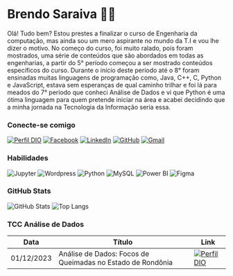 # Brendo Saraiva 👨‍💻
 
Olá! Tudo bem? Estou prestes a finalizar o curso de Engenharia da computação, mas ainda sou um mero aspirante no mundo da T.I e vou lhe dizer o motivo. No começo do curso, foi muito ralado, pois foram mostrados, uma série de conteúdos que são abordados em todas as engenharias, a partir do 5° período começou a ser mostrado conteúdos específicos do curso. Durante o início deste período até o 8° foram ensinadas muitas linguagens de programação como, Java, C++, C, Python e JavaScript, estava sem esperanças de qual caminho trilhar e foi lá para meados do 7° período que conheci Análise de Dados e vi que Python é uma ótima linguagem para quem pretende iniciar na área e acabei decidindo que a minha jornada na Tecnologia da Informação seria essa.

### Conecte-se comigo

[![Perfil DIO](https://img.shields.io/badge/-Meu%20Perfil%20na%20DIO-3EC70B?style=for-the-badge)](https://web.dio.me/users/brendosnip38_a)
[![Facebook](https://img.shields.io/badge/Facebook-3EC70B?style=for-the-badge&logo=facebook&logoColor=103900)](https://www.facebook.com/profile.php?id=61556890744038&mibextid=ZbWKwL)
[![LinkedIn](https://img.shields.io/badge/LinkedIn-3EC70B?style=for-the-badge&logo=linkedin&logoColor=103900)](https://www.linkedin.com/in/brendo-saraiva-00981a184/)
[![GitHub](https://img.shields.io/badge/GitHub-3EC70B?style=for-the-badge&logo=github&logoColor=103900)](https://github.com/Odnerb)
[![Gmail](https://img.shields.io/badge/Gmail-3EC70B?style=for-the-badge&logo=gmail&logoColor=103900)](mailto:brendosnip38.a@gmail.com)

### Habilidades

![Jupyter](https://img.shields.io/badge/Jupyter-3EC70B.svg?&style=for-the-badge&logo=Jupyter&logoColor=103900)
![Wordpress](https://img.shields.io/badge/Wordpress-3EC70B?style=for-the-badge&logo=wordpress&logoColor=103900)
![Python](https://img.shields.io/badge/python-3EC70B?style=for-the-badge&logo=python&logoColor=103900)
![MySQL](https://img.shields.io/badge/MySQL-3EC70B?style=for-the-badge&logo=mysql&logoColor=103900)
![Power BI](https://img.shields.io/badge/PowerBI-3EC70B?style=for-the-badge&logo=Power%20BI&logoColor=103900)
![Figma](https://img.shields.io/badge/Figma-3EC70B?style=for-the-badge&logo=figma&logoColor=103900)

### GitHub Stats

![GitHub Stats](https://github-readme-stats.vercel.app/api?username=brendosaraiva&theme=transparent&bg_color=000&border_color=3EC70B&show_icons=true&icon_color=3EC70B&title_color=FF204E&text_color=FFF)
![Top Langs](https://github-readme-stats-git-masterrstaa-rickstaa.vercel.app/api/top-langs/?username=brendosaraiva&bg_color=000&border_color=3EC70B&title_color=FF204E&text_color=FFF)

### TCC Análise de Dados

|Data|Título|Link|
|----|------|----|
|01/12/2023|Análise de Dados: Focos de Queimadas no Estado de Rondônia|[![Perfil DIO](https://img.shields.io/badge/-LER_ARTIGO-3EC70B?style=for-the-badge)](https://github.com/Odnerb/Focos-de-Queimadas-em-Rondonia)|
